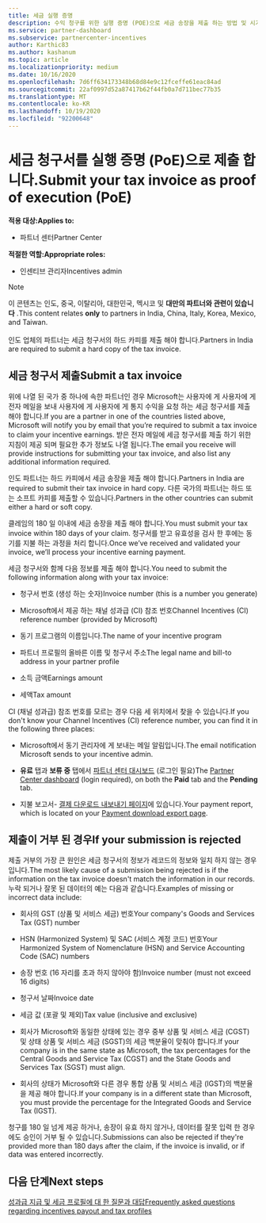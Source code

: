 ```yaml
---
title: 세금 실행 증명
description: 수익 청구를 위한 실행 증명 (POE)으로 세금 송장을 제출 하는 방법 및 시기를 이해 합니다.
ms.service: partner-dashboard
ms.subservice: partnercenter-incentives
author: Karthic83
ms.author: kashanum
ms.topic: article
ms.localizationpriority: medium
ms.date: 10/16/2020
ms.openlocfilehash: 7d6ff634173348b68d84e9c12fceffe61eac84ad
ms.sourcegitcommit: 22af0997d52a87417b62f44fb0a7d711bec77b35
ms.translationtype: MT
ms.contentlocale: ko-KR
ms.lasthandoff: 10/19/2020
ms.locfileid: "92200648"
---
```

# <a name="submit-your-tax-invoice-as-proof-of-execution-poe"></a><span data-ttu-id="0686c-103">세금 청구서를 실행 증명 (PoE)으로 제출 합니다.</span><span class="sxs-lookup"><span data-stu-id="0686c-103">Submit your tax invoice as proof of execution (PoE)</span></span>

<span data-ttu-id="0686c-104">**적용 대상:**</span><span class="sxs-lookup"><span data-stu-id="0686c-104">**Applies to:**</span></span>

- <span data-ttu-id="0686c-105">파트너 센터</span><span class="sxs-lookup"><span data-stu-id="0686c-105">Partner Center</span></span>

<span data-ttu-id="0686c-106">**적절한 역할:**</span><span class="sxs-lookup"><span data-stu-id="0686c-106">**Appropriate roles:**</span></span>

- <span data-ttu-id="0686c-107">인센티브 관리자</span><span class="sxs-lookup"><span data-stu-id="0686c-107">Incentives admin</span></span>

>[!NOTE]
><span data-ttu-id="0686c-108">이 콘텐츠는 인도, 중국, 이탈리아, 대한민국, 멕시코 및 **대만의 파트너와 관련이 있습니다** .</span><span class="sxs-lookup"><span data-stu-id="0686c-108">This content relates **only** to partners in India, China, Italy, Korea, Mexico, and Taiwan.</span></span> <br><br><span data-ttu-id="0686c-109">인도 업체의 파트너는 세금 청구서의 하드 카피를 제출 해야 합니다.</span><span class="sxs-lookup"><span data-stu-id="0686c-109">Partners in India are required to submit a hard copy of the tax invoice.</span></span>

## <a name="submit-a-tax-invoice"></a><span data-ttu-id="0686c-110">세금 청구서 제출</span><span class="sxs-lookup"><span data-stu-id="0686c-110">Submit a tax invoice</span></span>

<span data-ttu-id="0686c-111">위에 나열 된 국가 중 하나에 속한 파트너인 경우 Microsoft는 사용자에 게 사용자에 게 전자 메일을 보내 사용자에 게 사용자에 게 통지 수익을 요청 하는 세금 청구서를 제출 해야 합니다.</span><span class="sxs-lookup"><span data-stu-id="0686c-111">If you are a partner in one of the countries listed above, Microsoft will notify you by email that you’re required to submit a tax invoice to claim your incentive earnings.</span></span> <span data-ttu-id="0686c-112">받은 전자 메일에 세금 청구서를 제출 하기 위한 지침이 제공 되며 필요한 추가 정보도 나열 됩니다.</span><span class="sxs-lookup"><span data-stu-id="0686c-112">The email you receive will provide instructions for submitting your tax invoice, and also list any additional information required.</span></span>

<span data-ttu-id="0686c-113">인도 파트너는 하드 카피에서 세금 송장을 제출 해야 합니다.</span><span class="sxs-lookup"><span data-stu-id="0686c-113">Partners in India are required to submit their tax invoice in hard copy.</span></span> <span data-ttu-id="0686c-114">다른 국가의 파트너는 하드 또는 소프트 카피를 제출할 수 있습니다.</span><span class="sxs-lookup"><span data-stu-id="0686c-114">Partners in the other countries can submit either a hard or soft copy.</span></span>

<span data-ttu-id="0686c-115">클레임의 180 일 이내에 세금 송장을 제출 해야 합니다.</span><span class="sxs-lookup"><span data-stu-id="0686c-115">You must submit your tax invoice within 180 days of your claim.</span></span> <span data-ttu-id="0686c-116">청구서를 받고 유효성을 검사 한 후에는 동기를 지불 하는 과정을 처리 합니다.</span><span class="sxs-lookup"><span data-stu-id="0686c-116">Once we’ve received and validated your invoice, we’ll process your incentive earning payment.</span></span>

<span data-ttu-id="0686c-117">세금 청구서와 함께 다음 정보를 제출 해야 합니다.</span><span class="sxs-lookup"><span data-stu-id="0686c-117">You need to submit the following information along with your tax invoice:</span></span>

- <span data-ttu-id="0686c-118">청구서 번호 (생성 하는 숫자)</span><span class="sxs-lookup"><span data-stu-id="0686c-118">Invoice number (this is a number you generate)</span></span> 

- <span data-ttu-id="0686c-119">Microsoft에서 제공 하는 채널 성과급 (CI) 참조 번호</span><span class="sxs-lookup"><span data-stu-id="0686c-119">Channel Incentives (CI) reference number (provided by Microsoft)</span></span> 

- <span data-ttu-id="0686c-120">동기 프로그램의 이름입니다.</span><span class="sxs-lookup"><span data-stu-id="0686c-120">The name of your incentive program</span></span>

- <span data-ttu-id="0686c-121">파트너 프로필의 올바른 이름 및 청구서 주소</span><span class="sxs-lookup"><span data-stu-id="0686c-121">The legal name and bill-to address in your partner profile</span></span> 

- <span data-ttu-id="0686c-122">소득 금액</span><span class="sxs-lookup"><span data-stu-id="0686c-122">Earnings amount</span></span>

- <span data-ttu-id="0686c-123">세액</span><span class="sxs-lookup"><span data-stu-id="0686c-123">Tax amount</span></span>

<span data-ttu-id="0686c-124">CI (채널 성과급) 참조 번호를 모르는 경우 다음 세 위치에서 찾을 수 있습니다.</span><span class="sxs-lookup"><span data-stu-id="0686c-124">If you don't know your Channel Incentives (CI) reference number, you can find it in the following three places:</span></span> 

- <span data-ttu-id="0686c-125">Microsoft에서 동기 관리자에 게 보내는 메일 알림입니다.</span><span class="sxs-lookup"><span data-stu-id="0686c-125">The email notification Microsoft sends to your incentive admin.</span></span> 

- <span data-ttu-id="0686c-126">**유료** 탭과 **보류 중** 탭에서 [파트너 센터 대시보드](https://partner.microsoft.com/dashboard/) (로그인 필요)</span><span class="sxs-lookup"><span data-stu-id="0686c-126">The [Partner Center dashboard](https://partner.microsoft.com/dashboard/) (login required), on both the **Paid** tab and the **Pending** tab.</span></span>  

- <span data-ttu-id="0686c-127">지불 보고서- [결제 다운로드 내보내기 페이지](/partner-center/understand-incentive-payouts#payment-download-export)에 있습니다.</span><span class="sxs-lookup"><span data-stu-id="0686c-127">Your payment report, which is located on your [Payment download export page](/partner-center/understand-incentive-payouts#payment-download-export).</span></span> 

## <a name="if-your-submission-is-rejected"></a><span data-ttu-id="0686c-128">제출이 거부 된 경우</span><span class="sxs-lookup"><span data-stu-id="0686c-128">If your submission is rejected</span></span>

<span data-ttu-id="0686c-129">제출 거부의 가장 큰 원인은 세금 청구서의 정보가 레코드의 정보와 일치 하지 않는 경우입니다.</span><span class="sxs-lookup"><span data-stu-id="0686c-129">The most likely cause of a submission being rejected is if the information on the tax invoice doesn't match the information in our records.</span></span> <span data-ttu-id="0686c-130">누락 되거나 잘못 된 데이터의 예는 다음과 같습니다.</span><span class="sxs-lookup"><span data-stu-id="0686c-130">Examples of missing or incorrect data include:</span></span> 

- <span data-ttu-id="0686c-131">회사의 GST (상품 및 서비스 세금) 번호</span><span class="sxs-lookup"><span data-stu-id="0686c-131">Your company's Goods and Services Tax (GST) number</span></span>

- <span data-ttu-id="0686c-132">HSN (Harmonized System) 및 SAC (서비스 계정 코드) 번호</span><span class="sxs-lookup"><span data-stu-id="0686c-132">Your Harmonized System of Nomenclature (HSN) and Service Accounting Code (SAC) numbers</span></span>

- <span data-ttu-id="0686c-133">송장 번호 (16 자리를 초과 하지 않아야 함)</span><span class="sxs-lookup"><span data-stu-id="0686c-133">Invoice number (must not exceed 16 digits)</span></span>

- <span data-ttu-id="0686c-134">청구서 날짜</span><span class="sxs-lookup"><span data-stu-id="0686c-134">Invoice date</span></span>

- <span data-ttu-id="0686c-135">세금 값 (포괄 및 제외)</span><span class="sxs-lookup"><span data-stu-id="0686c-135">Tax value (inclusive and exclusive)</span></span>

- <span data-ttu-id="0686c-136">회사가 Microsoft와 동일한 상태에 있는 경우 중부 상품 및 서비스 세금 (CGST) 및 상태 상품 및 서비스 세금 (SGST)의 세금 백분율이 맞춰야 합니다.</span><span class="sxs-lookup"><span data-stu-id="0686c-136">If your company is in the same state as Microsoft, the tax percentages for the Central Goods and Service Tax (CGST) and the State Goods and Services Tax (SGST) must align.</span></span>

- <span data-ttu-id="0686c-137">회사의 상태가 Microsoft와 다른 경우 통합 상품 및 서비스 세금 (IGST)의 백분율을 제공 해야 합니다.</span><span class="sxs-lookup"><span data-stu-id="0686c-137">If your company is in a different state than Microsoft, you must provide the percentage for the Integrated Goods and Service Tax (IGST).</span></span>

<span data-ttu-id="0686c-138">청구를 180 일 넘게 제공 하거나, 송장이 유효 하지 않거나, 데이터를 잘못 입력 한 경우에도 승인이 거부 될 수 있습니다.</span><span class="sxs-lookup"><span data-stu-id="0686c-138">Submissions can also be rejected if they're provided more than 180 days after the claim, if the invoice is invalid, or if data was entered incorrectly.</span></span>

## <a name="next-steps"></a><span data-ttu-id="0686c-139">다음 단계</span><span class="sxs-lookup"><span data-stu-id="0686c-139">Next steps</span></span>

[<span data-ttu-id="0686c-140">성과급 지급 및 세금 프로필에 대 한 질문과 대답</span><span class="sxs-lookup"><span data-stu-id="0686c-140">Frequently asked questions regarding incentives payout and tax profiles</span></span>](incentives-payout-tax-profile-faqs.md)
